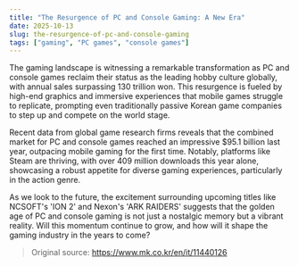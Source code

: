 ```yaml
---
title: "The Resurgence of PC and Console Gaming: A New Era"
date: 2025-10-13
slug: the-resurgence-of-pc-and-console-gaming
tags: ["gaming", "PC games", "console games"]
---
```


The gaming landscape is witnessing a remarkable transformation as PC and console games reclaim their status as the leading hobby culture globally, with annual sales surpassing 130 trillion won. This resurgence is fueled by high-end graphics and immersive experiences that mobile games struggle to replicate, prompting even traditionally passive Korean game companies to step up and compete on the world stage.

Recent data from global game research firms reveals that the combined market for PC and console games reached an impressive $95.1 billion last year, outpacing mobile gaming for the first time. Notably, platforms like Steam are thriving, with over 409 million downloads this year alone, showcasing a robust appetite for diverse gaming experiences, particularly in the action genre.

As we look to the future, the excitement surrounding upcoming titles like NCSOFT's 'ION 2' and Nexon's 'ARK RAIDERS' suggests that the golden age of PC and console gaming is not just a nostalgic memory but a vibrant reality. Will this momentum continue to grow, and how will it shape the gaming industry in the years to come?
> Original source: https://www.mk.co.kr/en/it/11440126